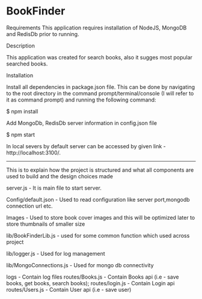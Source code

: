 # BookFinder

Requirements
This application requires installation of NodeJS, MongoDB and RedisDb prior to running.

Description

This application was created for search books, also it sugges most popular searched books.

Installation

Install all dependencies in package.json file. This can be done by navigating to the root directory in the command prompt/terminal/console (I will refer to it as command prompt) and running the following command:


$ npm install

Add MongoDb, RedisDb server information in config.json file 

$ npm start

In local severs by default server can be accessed by given link -  http://localhost:3100/.

------------------------------------------------------------------------------------------------------------------------------
This is to explain how the project is structured and what all components are used to build and the design choices made

server.js - It is main file to start server.

Config/default.json - Used to read configuration like server port,mongodb connection url etc.

Images - Used to store book cover images and this will be optimized later to store thumbnails of smaller size

lib/BookFinderLib.js - used for some common function which used across project

lib/logger.js - Used for log management

lib/MongoConnections.js - Used for mongo db connectivity 

logs - Contain log files
routes/Books.js - Contain Books api (i.e - save books, get books, search books);
routes/login.js - Contain Login api
routes/Users.js - Contain User api (i.e - save user)
